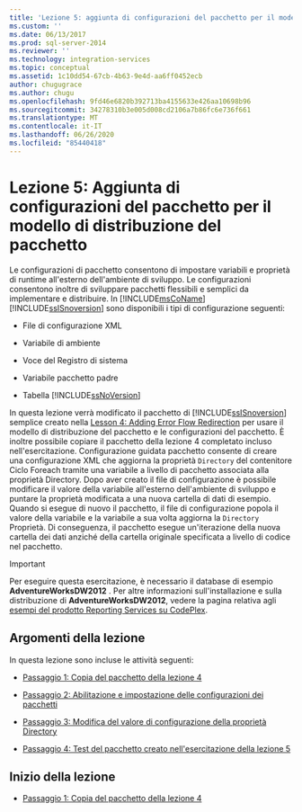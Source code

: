```yaml
---
title: 'Lezione 5: aggiunta di configurazioni del pacchetto per il modello di distribuzione del pacchetto | Microsoft Docs'
ms.custom: ''
ms.date: 06/13/2017
ms.prod: sql-server-2014
ms.reviewer: ''
ms.technology: integration-services
ms.topic: conceptual
ms.assetid: 1c10dd54-67cb-4b63-9e4d-aa6ff0452ecb
author: chugugrace
ms.author: chugu
ms.openlocfilehash: 9fd46e6820b392713ba4155633e426aa10698b96
ms.sourcegitcommit: 34278310b3e005d008cd2106a7b86fc6e736f661
ms.translationtype: MT
ms.contentlocale: it-IT
ms.lasthandoff: 06/26/2020
ms.locfileid: "85440418"
---
```

# <a name="lesson-5-adding-package-configurations-for-the-package-deployment-model"></a>Lezione 5: Aggiunta di configurazioni del pacchetto per il modello di distribuzione del pacchetto
  Le configurazioni di pacchetto consentono di impostare variabili e proprietà di runtime all'esterno dell'ambiente di sviluppo. Le configurazioni consentono inoltre di sviluppare pacchetti flessibili e semplici da implementare e distribuire. In [!INCLUDE[msCoName](../includes/msconame-md.md)] [!INCLUDE[ssISnoversion](../includes/ssisnoversion-md.md)] sono disponibili i tipi di configurazione seguenti:  
  
-   File di configurazione XML  
  
-   Variabile di ambiente  
  
-   Voce del Registro di sistema  
  
-   Variabile pacchetto padre  
  
-   Tabella [!INCLUDE[ssNoVersion](../includes/ssnoversion-md.md)]  
  
 In questa lezione verrà modificato il pacchetto di [!INCLUDE[ssISnoversion](../includes/ssisnoversion-md.md)] semplice creato nella [Lesson 4: Adding Error Flow Redirection](lesson-4-add-error-flow-redirection-with-ssis.md) per usare il modello di distribuzione del pacchetto e le configurazioni del pacchetto. È inoltre possibile copiare il pacchetto della lezione 4 completato incluso nell'esercitazione. Configurazione guidata pacchetto consente di creare una configurazione XML che aggiorna la proprietà `Directory` del contenitore Ciclo Foreach tramite una variabile a livello di pacchetto associata alla proprietà Directory. Dopo aver creato il file di configurazione è possibile modificare il valore della variabile all'esterno dell'ambiente di sviluppo e puntare la proprietà modificata a una nuova cartella di dati di esempio. Quando si esegue di nuovo il pacchetto, il file di configurazione popola il valore della variabile e la variabile a sua volta aggiorna la `Directory` Proprietà. Di conseguenza, il pacchetto esegue un'iterazione della nuova cartella dei dati anziché della cartella originale specificata a livello di codice nel pacchetto.  
  
> [!IMPORTANT]  
>  Per eseguire questa esercitazione, è necessario il database di esempio **AdventureWorksDW2012** . Per altre informazioni sull'installazione e sulla distribuzione di **AdventureWorksDW2012**, vedere la pagina relativa agli [esempi del prodotto Reporting Services su CodePlex](https://go.microsoft.com/fwlink/?LinkID=526910).  
  
## <a name="lesson-tasks"></a>Argomenti della lezione  
 In questa lezione sono incluse le attività seguenti:  
  
-   [Passaggio 1: Copia del pacchetto della lezione 4](lesson-5-1-copying-the-lesson-4-package.md)  
  
-   [Passaggio 2: Abilitazione e impostazione delle configurazioni dei pacchetti](lesson-5-2-enabling-and-configuring-package-configurations.md)  
  
-   [Passaggio 3: Modifica del valore di configurazione della proprietà Directory](lesson-5-3-modifying-the-directory-property-configuration-value.md)  
  
-   [Passaggio 4: Test del pacchetto creato nell'esercitazione della lezione 5](lesson-5-4-testing-the-lesson-5-tutorial-package.md)  
  
## <a name="start-the-lesson"></a>Inizio della lezione  
  
-   [Passaggio 1: Copia del pacchetto della lezione 4](lesson-5-1-copying-the-lesson-4-package.md)  
  
  
